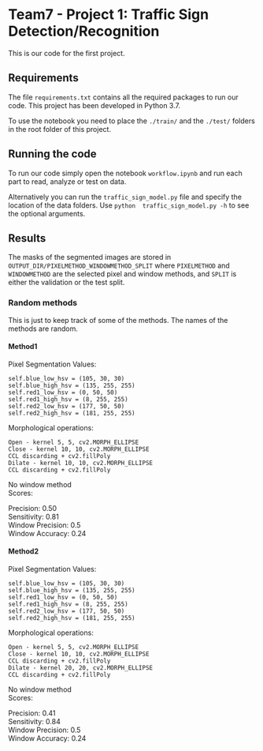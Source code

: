 # Team7 - Project 1: Traffic Sign Detection/Recognition

This is our code for the first project. 

## Requirements
 
The file ```requirements.txt``` contains all the required packages to run our code. This project has been developed in Python
3.7.

To use the notebook you need to place the ```./train/``` and the ```./test/``` folders in the root folder of this project. 


## Running the code
To run our code simply open the notebook ``` workflow.ipynb ``` and run each part to read, analyze or test on data.

Alternatively you can run the ```traffic_sign_model.py``` file and specify the location of the data folders. Use ```python 
traffic_sign_model.py -h``` to see the optional arguments.  

## Results
The masks of the segmented images are stored in ```OUTPUT_DIR/PIXELMETHOD_WINDOWMETHOD_SPLIT``` where ```PIXELMETHOD``` 
and  ```WINDOWMETHOD``` are the selected pixel and window methods, and ```SPLIT``` is either the validation or the
test split. 

### Random methods
This is just to keep track of some of the methods. The names of the methods are random.

#### Method1

Pixel Segmentation Values:

```
self.blue_low_hsv = (105, 30, 30)
self.blue_high_hsv = (135, 255, 255)
self.red1_low_hsv = (0, 50, 50)
self.red1_high_hsv = (8, 255, 255)
self.red2_low_hsv = (177, 50, 50)
self.red2_high_hsv = (181, 255, 255)
```

Morphological operations:

```
Open - kernel 5, 5, cv2.MORPH_ELLIPSE
Close - kernel 10, 10, cv2.MORPH_ELLIPSE
CCL discarding + cv2.fillPoly
Dilate - kernel 10, 10, cv2.MORPH_ELLIPSE
CCL discarding + cv2.fillPoly
```

No window method <br />
Scores: 

Precision: 0.50 <br />
Sensitivity: 0.81 <br />
Window Precision: 0.5  <br />
Window Accuracy: 0.24 <br />

#### Method2

Pixel Segmentation Values:

```
self.blue_low_hsv = (105, 30, 30)
self.blue_high_hsv = (135, 255, 255)
self.red1_low_hsv = (0, 50, 50)
self.red1_high_hsv = (8, 255, 255)
self.red2_low_hsv = (177, 50, 50)
self.red2_high_hsv = (181, 255, 255)
```

Morphological operations:

```
Open - kernel 5, 5, cv2.MORPH_ELLIPSE
Close - kernel 10, 10, cv2.MORPH_ELLIPSE
CCL discarding + cv2.fillPoly
Dilate - kernel 20, 20, cv2.MORPH_ELLIPSE
CCL discarding + cv2.fillPoly
```

No window method <br />
Scores: 

Precision: 0.41 <br />
Sensitivity: 0.84 <br />
Window Precision: 0.5  <br />
Window Accuracy: 0.24 <br />















